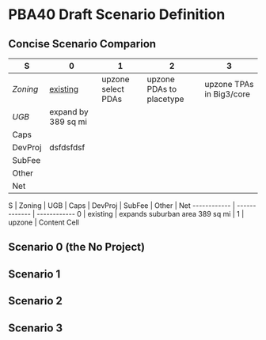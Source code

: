 # PBA40 Draft Scenario Definition

## Concise Scenario Comparion

   S    |             0             |             1             |             2             |            3
------- | ------------------------- | ------------------------- | ------------------------- | -------------------------          
*Zoning*  | [existing](https://github.com/MetropolitanTransportationCommission/bayarea_urbansim/blob/master/data/zoning_mods_0.csv)                  | upzone select PDAs        | upzone PDAs to placetype  | upzone TPAs in Big3/core
*UGB*     | expand by 389 sq mi       |                           |                           |                          
Caps    |                           |                           |                           |                         
DevProj |                dsfdsfdsf           |                           |                           |                         
SubFee  |                           |                           |                           |                         
Other   |                           |                           |                           |                         
Net     |                           |                           |                           |                         
                         
                         
                         
                         
S | Zoning   | UGB | Caps | DevProj | SubFee | Other | Net
------------ | ------------- | ------------
0 | existing | expands suburban area 389 sq mi |
1 | upzone   | Content Cell





## Scenario 0 (the No Project)



## Scenario 1


## Scenario 2


## Scenario 3


